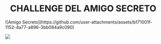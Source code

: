 <h1 align="center"> CHALLENGE DEL AMIGO SECRETO </h1>
![Amigo Secreto](https://github.com/user-attachments/assets/b171001f-1152-4a77-a896-3bb084a9c090)
   <p align="left">
   <img src="[https://img.shields.io/badge/STATUS-EN%20DESAROLLO-green](https://github.com/user-attachments/assets/b171001f-1152-4a77-a896-3bb084a9c090)">
   </p>
